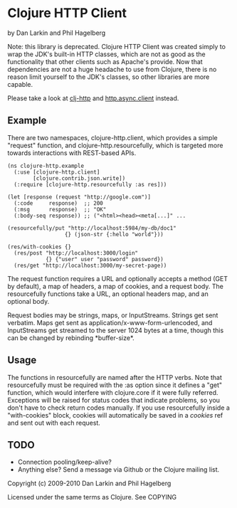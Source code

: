 # Clojure HTTP Client

by Dan Larkin and Phil Hagelberg

Note: this library is deprecated. Clojure HTTP Client was created
simply to wrap the JDK's built-in HTTP classes, which are not as good
as the functionality that other clients such as Apache's provide. Now
that dependencies are not a huge headache to use from Clojure, there
is no reason limit yourself to the JDK's classes, so other libraries
are more capable.

Please take a look at [clj-http](http://github.com/clj-sys/clj-http)
and [http.async.client](http://github.com/neotyk/http.async.client)
instead.

## Example

There are two namespaces, clojure-http.client, which provides a simple
"request" function, and clojure-http.resourcefully, which is targeted
more towards interactions with REST-based APIs.

    (ns clojure-http.example
      (:use [clojure-http.client]
            [clojure.contrib.json.write])
      (:require [clojure-http.resourcefully :as res]))

    (let [response (request "http://google.com")]
      (:code     response)  ;; 200
      (:msg      response)  ;; "OK"
      (:body-seq response)) ;; ("<html><head><meta[...]" ...

    (resourcefully/put "http://localhost:5984/my-db/doc1" 
                      {} (json-str {:hello "world"}))

    (res/with-cookies {}
      (res/post "http://localhost:3000/login" 
                {} {"user" user "password" password})
      (res/get "http://localhost:3000/my-secret-page))

The request function requires a URL and optionally accepts a method
(GET by default), a map of headers, a map of cookies, and a request
body. The resourcefully functions take a URL, an optional headers map,
and an optional body.

Request bodies may be strings, maps, or InputStreams. Strings get sent
verbatim. Maps get sent as application/x-www-form-urlencoded, and
InputStreams get streamed to the server 1024 bytes at a time, though
this can be changed by rebinding \*buffer-size\*.

## Usage

The functions in resourcefully are named after the HTTP verbs. Note
that resourcefully must be required with the :as option since it
defines a "get" function, which would interfere with clojure.core if
it were fully referred. Exceptions will be raised for status codes
that indicate problems, so you don't have to check return codes
manually. If you use resourcefully inside a "with-cookies" block,
cookies will automatically be saved in a *cookies* ref and sent out
with each request.

## TODO

* Connection pooling/keep-alive?
* Anything else? Send a message via Github or the Clojure mailing list.

Copyright (c) 2009-2010 Dan Larkin and Phil Hagelberg

Licensed under the same terms as Clojure. See COPYING
